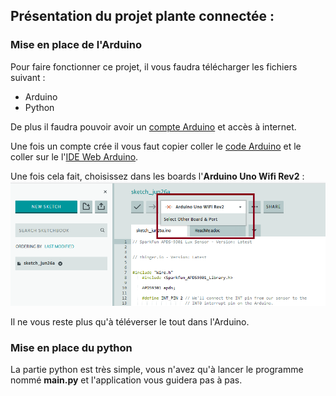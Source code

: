 ## **Présentation du projet plante connectée :**

### Mise en place de l'Arduino

Pour faire fonctionner ce projet, il vous faudra télécharger les fichiers suivant :
- Arduino
- Python

De plus il faudra pouvoir avoir un [compte Arduino](https://id.arduino.cc/) et accès à internet.

Une fois un compte crée il vous faut copier coller le [code Arduino](https://github.com/coolofdead/Plante-Connectee/blob/master/Arduino/Capteur/Capteur.ino) et le coller sur le l'[IDE Web Arduino](https://create.arduino.cc/editor).

Une fois cela fait, choisissez dans les boards l'**Arduino Uno Wifi Rev2** :
![Arduino Board Select](/Images/Arduino_Board.png)

Il ne vous reste plus qu'à téléverser le tout dans l'Arduino.


### Mise en place du python

La partie python est très simple, vous n'avez qu'à lancer le programme nommé **main.py** et l'application vous guidera pas à pas.
